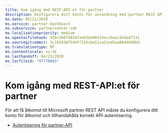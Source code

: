 ```yaml
---
title: Kom igång med REST-API:et för partner
description: Konfigurera ditt konto för användning med partner REST API.
ms.date: 05/21/2019
ms.service: partner-dashboard
ms.subservice: partnercenter-sdk
ms.localizationpriority: medium
ms.openlocfilehash: 93bc360f4916fadd3b496633ecc6eac45da47331
ms.sourcegitcommit: 3c165938f544ff226cbe11ca21ed5aa00448d9b4
ms.translationtype: MT
ms.contentlocale: sv-SE
ms.lasthandoff: 04/23/2020
ms.locfileid: "97770603"
---
```

# <a name="get-started-with-the-partner-rest-api"></a>Kom igång med REST-API:et för partner

För att få åtkomst till Microsoft partner REST API måste du konfigurera ditt konto för åtkomst och tillhandahålla korrekt API-autentisering.

* [Autentisering för partner-API](api-authentication.md)

